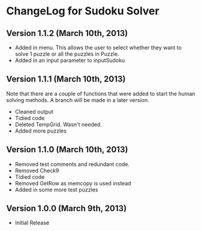 ChangeLog for Sudoku Solver
===========================

Version 1.1.2 (March 10th, 2013)
--------------------------------

+ Added in menu. This allows the user to select whether they want to solve 1 puzzle or all the puzzles in Puzzle.
+ Added in an input parameter to inputSudoku

Version 1.1.1 (March 10th, 2013)
--------------------------------

Note that there are a couple of functions that were added to start the human solving methods. A branch will be made in a later version.

+ Cleaned output
+ Tidied code
+ Deleted TempGrid. Wasn't needed.
+ Added more puzzles

 

Version 1.1.0 (March 10th, 2013)
--------------------------------

+ Removed test comments and redundant code.
+ Removed Check9
+ Tidied code
+ Removed GetRow as memcopy is used instead
+ Added in some more test puzzles

Version 1.0.0 (March 9th, 2013)
-------------------------------

+ Initial Release

